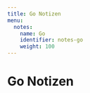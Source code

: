 ```yaml
---
title: Go Notizen
menu:
  notes:
    name: Go
    identifier: notes-go
    weight: 100
---
```

# Go Notizen